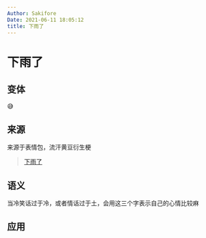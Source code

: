 ```yaml
---
Author: Sakifore
Date: 2021-06-11 18:05:12
title: 下雨了
---
```

# 下雨了

## 变体

😅

## 来源

来源于表情包，流汗黄豆衍生梗
>[下雨了](tatic/img/pics/下雨了.jpg)

## 语义

当冷笑话过于冷，或者情话过于土，会用这三个字表示自己的心情比较麻

## 应用

